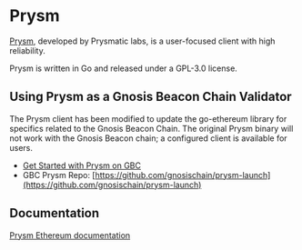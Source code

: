 ---
---

# Prysm

[Prysm](https://prysmaticlabs.com), developed by Prysmatic labs,  is a user-focused client with high reliability.

Prysm is written in Go and released under a GPL-3.0 license.

## Using Prysm as a Gnosis Beacon Chain Validator

The Prysm client has been modified to update the go-ethereum library for specifics related to the Gnosis Beacon Chain. The original Prysm binary will not work with the Gnosis Beacon chain; a configured client is available for users.

* [Get Started with Prysm on GBC](/validators/get-started/#prysm)
* GBC Prysm Repo: [https://github.com/gnosischain/prysm-launch](https://github.com/gnosischain/prysm-launch)

## Documentation

[Prysm Ethereum documentation](https://docs.prylabs.network/docs/getting-started/)

